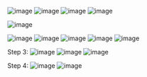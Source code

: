 ![image](https://user-images.githubusercontent.com/94152732/168338927-f45b34f5-f73c-4dcf-95ba-08ad2be9d437.png)
![image](https://user-images.githubusercontent.com/94152732/168339450-6c8ec21b-7c56-4159-8a8e-5cdbe4f28824.png)
![image](https://user-images.githubusercontent.com/94152732/168339509-000987da-4d19-455f-b8fc-1d7011eea51d.png)
![image](https://user-images.githubusercontent.com/94152732/168339612-b5e58b50-fbe8-4bd1-ad0f-e9a2af1a9abf.png)

![image](https://user-images.githubusercontent.com/94152732/168339774-1139b7cb-6ed3-4dcb-a5a1-1159dbc3a5e9.png)

![image](https://user-images.githubusercontent.com/94152732/168339861-30a5fca0-cec1-444e-a792-f328adb76938.png)
![image](https://user-images.githubusercontent.com/94152732/168339946-09902985-326a-46f8-aaa8-b32504ae263a.png)
![image](https://user-images.githubusercontent.com/94152732/168340301-41833e8c-5732-432f-85f5-96a62c2bd1b7.png)
![image](https://user-images.githubusercontent.com/94152732/168340441-09627649-6679-4c3d-9884-46cfab964c43.png)
![image](https://user-images.githubusercontent.com/94152732/168340592-0d76093a-f153-45f0-bf5d-54934a356b91.png)

Step 3: 
![image](https://user-images.githubusercontent.com/94152732/168341177-6c03a6ab-3ef3-432e-b594-81bc0a5348bd.png)
![image](https://user-images.githubusercontent.com/94152732/168341515-a97e0e8c-7a64-4b4b-b94a-4f83f13eeb27.png)
![image](https://user-images.githubusercontent.com/94152732/168341736-a800cbc6-41bb-4d9d-841c-cf02f507d273.png)

Step 4:
![image](https://user-images.githubusercontent.com/94152732/168342088-09733374-6e4e-4e79-9a1d-bd20e2c5d72d.png)
![image](https://user-images.githubusercontent.com/94152732/168342398-feff35d6-dd7d-4686-ba04-f76ad0cbe275.png)
